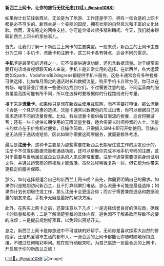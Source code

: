 **新西兰上网卡，让你的旅行无忧无虑[[TG💪+ @esim1088](https://t.me/s/esim1088)]**

如果你计划前往新西兰，无论是为了旅游、工作还是学习，拥有一张合适的上网卡都是必不可少的。新西兰是一个美丽的国度，拥有壮丽的自然风光和丰富的文化体验。然而，没有稳定的网络支持，你可能会错过很多精彩瞬间。今天，我们就来聊聊新西兰上网卡的那些事儿。

首先，让我们了解一下新西兰上网卡的主要类型。一般来说，新西兰的上网卡主要分为三种：手机卡、流量卡和注册卡。这三种卡各有特点，适合不同的需求。

**手机卡**是最常见的选择之一。它不仅提供通话功能，还包含数据流量。对于经常需要打电话或者视频聊天的人来说，手机卡是非常实用的选择。在新西兰，各大运营商如Spark、Vodafone和2degrees都提供手机卡服务。这些卡通常会有多种套餐可供选择，比如每月固定的通话时长和数据流量。购买手机卡非常方便，你可以在机场、电信营业厅或者一些便利店找到它们。不过需要注意的是，不同运营商的服务覆盖范围可能有所不同，所以在选择时要根据你的行程路线进行考量。

接下来是**流量卡**。如果你只是想在新西兰使用互联网，而不需要打电话，那么流量卡会是一个经济实惠的选择。流量卡通常以数据包的形式出售，你可以根据自己的需求选择不同的流量套餐。比如，有些流量卡提供每日限流的套餐，适合短期游客；还有一些卡提供长期使用的无限流量套餐，适合需要长时间停留的人士。流量卡的优点在于价格相对便宜，且操作简单，只需插入SIM卡即可开始使用。但缺点是无法用于通话或短信，因此如果你需要这两项服务，就需要额外考虑。

最后是**注册卡**。这种卡主要是为那些需要在新西兰长期居住或工作的朋友设计的。注册卡不仅提供数据流量和通话功能，还可以帮助你完成本地手机号码的注册，这对于需要与当地居民或企业联系的人来说非常重要。注册卡通常需要提供身份证明文件，并通过运营商的审核后才能激活。虽然过程稍微复杂一些，但它能为你带来更稳定的服务保障。

那么，如何选择最适合自己的新西兰上网卡呢？首先，你需要明确自己的需求。如果你只是短期访问新西兰，且不打算频繁打电话，那么流量卡可能是最佳选择；如果你计划长期居住或工作，那么注册卡会更适合你；而对于需要兼顾通话和数据流量的朋友来说，手机卡无疑是最好的解决方案。

此外，在购买上网卡之前，还要注意以下几点：一是选择信誉良好的供应商，确保卡的质量和服务；二是了解清楚套餐的具体内容，避免因不了解条款而导致不必要的麻烦；三是提前规划好预算，以免超出预期开支。

总之，新西兰上网卡是你旅途中不可或缺的好帮手。无论你是喜欢探索大自然的冒险家，还是热爱城市生活的都市人，一张合适的上网卡都能让你随时随地保持连接，不错过任何精彩瞬间。现在就行动起来吧，为自己挑选一张最合适的上网卡，开启属于你的新西兰之旅！

[[TG💪+ @esim1088](https://t.me/s/esim1088) ![Image](https://i.postimg.cc/4NQfJmqS/Snipaste-2025-05-13-00-14-12.png)]